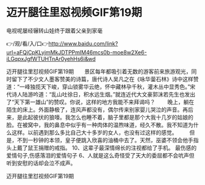 # 迈开腿往里怼视频GIF第19期
电视呢屡经辗转山娃终于跟着父亲到家毫

👉/观/看/入/口👉http://www.baidu.com/link?url=aFQjCpKLyjmMkJDTPPmIM46mcs0b-moe8w2Xe6-iLGqpxJgfWTUHTnAr0yehHs6i&wd

迈开腿往里怼视频GIF第19期　　景区每年都吸引着无数的游客前来旅游观光，同时留下了不少文人墨客赞美的诗篇，唐代诗人吴凡之在《咏华蓥石林》诗中这样赞道：“一峰独揽天下峻，穿山锁雾华云绝，怀中藏林孕千秋，灌木丛中显秀色。”宋代诗人陆游吟道：“乱山吐徐日，积水远生烟。”就连近代大文豪郭沫若先生也发出了“天下第一雄山”的赞叹。你说，这样的地方我能不来拜谒吗？
　　晚上，躺在陌生的床上。外面静极了，连风声都没有，偶尔传来别家婴儿哭泣的声音。再后来，是此起彼伏的狼嚎。我怎么也睡不着，脑子里都是那个大我十几岁的姑娘的脸。在被窝中，我的鼻息中似乎有一种肉体的温煦味道，经久不散。我不知道为什么这样。以前遇到那么多比自己大十多岁的女人，也没有过这样的感觉。
　　但是，不到一秒钟的本领，皇子便跳入欣喜的油桶中去了。天然，巫婆不领会他手指头上戴了鼠王捐赠的戒指。
	10、这辈子最深情绵长的注视都给了手机。
	最伤感的爱情句子,伤感落泪的爱情句子	6、人就是这么奇怪受了天大的委屈都不会吭声但听到安慰的话却会泣不成声。

迈开腿往里怼视频GIF第19期
